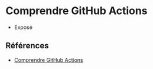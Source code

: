 # Comprendre GitHub Actions

- Exposé

## Références 
- [Comprendre GitHub Actions](https://docs.github.com/fr/actions/learn-github-actions/understanding-github-actions)